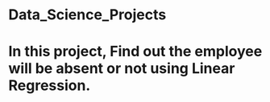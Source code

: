 # Data_Science_Projects
# In this project, Find out the employee will be absent or not using Linear Regression. 
